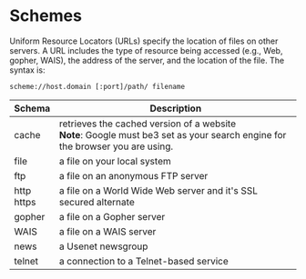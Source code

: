 # Schemes

Uniform Resource Locators (URLs) specify the location of files on other servers. A URL includes the type of resource being accessed (e.g., Web, gopher, WAIS), the address of the server, and the location of the file. The syntax is:
```url
scheme://host.domain [:port]/path/ filename
```

| Schema | Description |  
| --- | --- |  
| cache | retrieves the cached version of a website <br> **Note**: Google must be3 set as your search engine for the browser you are using. |  
| file | a file on your local system |    
| ftp | a file on an anonymous FTP server |  
| http <br> https | a file on a World Wide Web server and it's SSL secured alternate |  
| gopher | a file on a Gopher server |  
| WAIS | a file on a WAIS server |  
| news | a Usenet newsgroup |  
| telnet | a connection to a Telnet-based service |  

